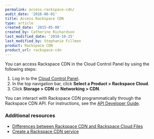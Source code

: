 ```yaml
---
permalink: access-rackspace-cdn/
audit_date: '2016-06-01'
title: Access Rackspace CDN
type: article
created_date: '2015-05-08'
created_by: Catherine Richardson
last_modified_date: '2018-10-25'
last_modified_by: Stephanie Fillmon
product: Rackspace CDN
product_url: rackspace-cdn
---
```


You can access Rackspace CDN in the Cloud Control Panel by using the
following steps:

1. Log in to the [Cloud Control Panel](https://login.rackspace.com/).
2. In the top navigation bar, click **Select a Product > Rackspace Cloud**.
3. Click **Storage > CDN** or **Networking > CDN**.

You can interact with Rackspace CDN programmatically through the
Rackspace CDN API. For instructions, see the [API Developer Guide](https://developer.rackspace.com/docs/cdn/v1/developer-guide/).


### Additional resources

- [Differences between Rackspace CDN and Rackspace Cloud Files](/support/how-to/differences-between-rackspace-cdn-and-rackspace-cloud-files)
- [Create a Rackspace CDN service](/support/how-to/create-a-rackspace-cdn-service)
